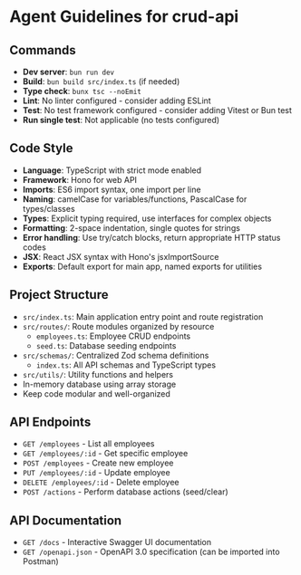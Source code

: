 # Agent Guidelines for crud-api

## Commands
- **Dev server**: `bun run dev`
- **Build**: `bun build src/index.ts` (if needed)
- **Type check**: `bunx tsc --noEmit`
- **Lint**: No linter configured - consider adding ESLint
- **Test**: No test framework configured - consider adding Vitest or Bun test
- **Run single test**: Not applicable (no tests configured)

## Code Style
- **Language**: TypeScript with strict mode enabled
- **Framework**: Hono for web API
- **Imports**: ES6 import syntax, one import per line
- **Naming**: camelCase for variables/functions, PascalCase for types/classes
- **Types**: Explicit typing required, use interfaces for complex objects
- **Formatting**: 2-space indentation, single quotes for strings
- **Error handling**: Use try/catch blocks, return appropriate HTTP status codes
- **JSX**: React JSX syntax with Hono's jsxImportSource
- **Exports**: Default export for main app, named exports for utilities

## Project Structure
- `src/index.ts`: Main application entry point and route registration
- `src/routes/`: Route modules organized by resource
  - `employees.ts`: Employee CRUD endpoints
  - `seed.ts`: Database seeding endpoints
- `src/schemas/`: Centralized Zod schema definitions
  - `index.ts`: All API schemas and TypeScript types
- `src/utils/`: Utility functions and helpers
- In-memory database using array storage
- Keep code modular and well-organized

## API Endpoints
- `GET /employees` - List all employees
- `GET /employees/:id` - Get specific employee
- `POST /employees` - Create new employee
- `PUT /employees/:id` - Update employee
- `DELETE /employees/:id` - Delete employee
- `POST /actions` - Perform database actions (seed/clear)

## API Documentation
- `GET /docs` - Interactive Swagger UI documentation
- `GET /openapi.json` - OpenAPI 3.0 specification (can be imported into Postman)